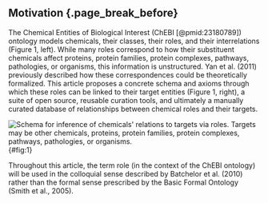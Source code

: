 ## Motivation {.page_break_before}

The Chemical Entities of Biological Interest (ChEBI [@pmid:23180789]) ontology models chemicals, their classes,
their roles, and their interrelations (Figure 1, left). While many roles correspond to how their substituent chemicals
affect proteins, protein families, protein complexes, pathways, pathologies, or organisms, this information is
unstructured. Yan et al. (2011) previously described how these correspondences could be theoretically formalized.
This article proposes a concrete schema and axioms through which these roles can be linked to their target entities
(Figure 1, right), a suite of open source, reusable curation tools, and ultimately a manually curated database of
relationships between chemical roles and their targets. 

![ Schema for inference of chemicals' relations to targets via roles.
Targets may be other chemicals, proteins, protein families, protein
complexes, pathways, pathologies, or organisms.](images/overview.svg){#fig:1}

Throughout this article, the term role (in the context of the ChEBI ontology) will be used in the colloquial sense
described by Batchelor et al. (2010) rather than the formal sense prescribed by the Basic Formal Ontology
(Smith et al., 2005).
